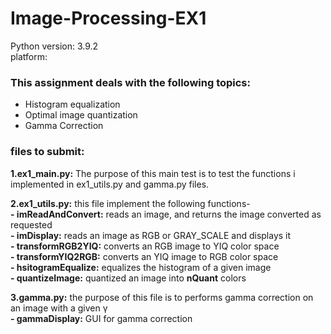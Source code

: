 # Image-Processing-EX1 
 
 Python version: 3.9.2  
 platform:  

 ### This assignment deals with the following topics:
- Histogram equalization
- Optimal image quantization
- Gamma Correction

 ### files to submit:
**1.ex1_main.py:** The purpose of this main test is to test the functions i implemented in ex1_utils.py and gamma.py files.  

**2.ex1_utils.py:** this file implement the following functions-  
**- imReadAndConvert:** reads an image, and returns the image converted as requested  
**- imDisplay:** reads an image as RGB or GRAY_SCALE and displays it  
**- transformRGB2YIQ:** converts an RGB image to YIQ color space  
**- transformYIQ2RGB:** converts an YIQ image to RGB color space  
**- hsitogramEqualize:** equalizes the histogram of a given image  
**- quantizeImage:** quantized an image into **nQuant** colors  

**3.gamma.py:** the purpose of this file is to performs gamma correction on an image with a given γ  
**- gammaDisplay:** GUI for gamma correction   


